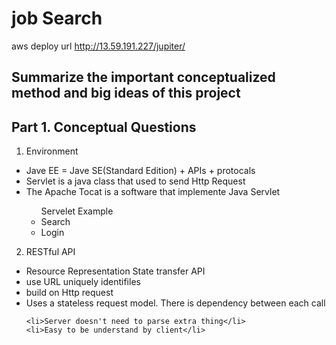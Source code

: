 # job Search 

aws deploy url http://13.59.191.227/jupiter/ 


## Summarize the important conceptualized method and big ideas of this project


## Part 1. Conceptual Questions

1. Environment 
<ul> 
	<li> Jave EE  = Jave SE(Standard Edition) + APIs + protocals </li>
	<li>  Servlet is a java class that used to send Http Request </li>
	<li> The Apache Tocat is a software that implemente Java Servlet</li>
		<ul>Servelet Example
			<li>Search</li>
			<li>Login</li>
		</ul>
</ul>
 
 2. RESTful API 
<ul>
	<li>Resource Representation State transfer API</li>
	<li>use URL uniquely identifiles</li>
	<li>build on Http request</li>
	<li>Uses a stateless request model. There is dependency between each call </li>

	<li>Server doesn't need to parse extra thing</li>
	<li>Easy to be understand by client</li>
</ul>



